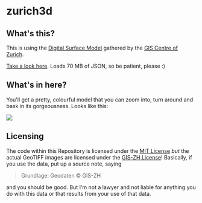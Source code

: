 # zurich3d

## What's this?
This is using the [Digital Surface Model](http://www.are.zh.ch/internet/baudirektion/are/de/aktuell/mitteilungen/gis/2015/hoehendatenzh.html) gathered by the [GIS Centre of Zurich](http://www.are.zh.ch/internet/baudirektion/are/de/aktuell/mitteilungen/gis.html).

[Take a look here](http://avgp.github.io/zurich3d). Loads 70 MB of JSON, so be patient, please :)

## What's in here?
You'll get a pretty, colourful model that you can zoom into, turn around and bask in its gorgeousness.
Looks like this:

![](http://i.imgur.com/OaQ59Ig.png)

## Licensing
The code within this Repository is licensed under the [MIT License]() *but* the actual GeoTIFF images are licensed under the [GIS-ZH License](http://www.geolion.zh.ch/GIS-ZH%20Lizenz.pdf)!
Basically, if you use the data, put up a source note, saying

> Grundlage: Geodaten © GIS-ZH

and you should be good. But I'm not a lawyer and not liable for anything you do with this data or that results from your use of that data.
